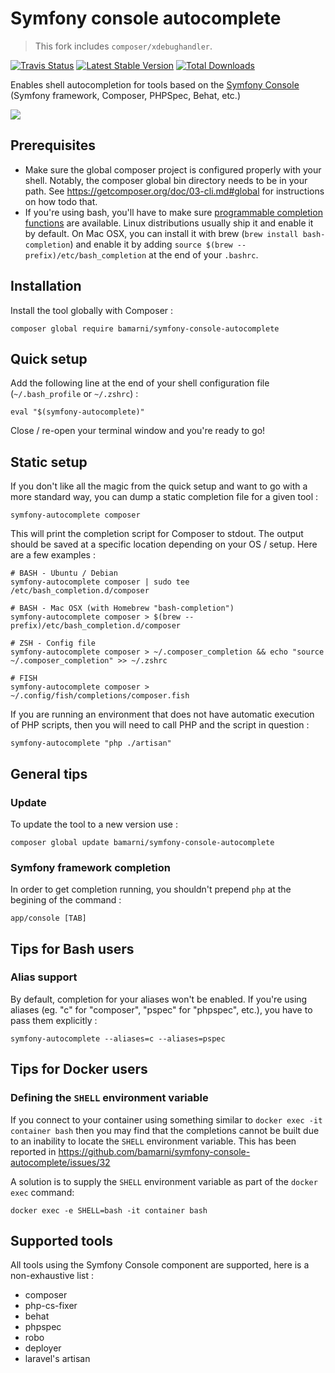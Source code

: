 # Symfony console autocomplete 

> This fork includes `composer/xdebughandler`.

[![Travis Status](https://travis-ci.org/bamarni/symfony-console-autocomplete.svg?branch=master)](https://travis-ci.org/bamarni/symfony-console-autocomplete)
[![Latest Stable Version](https://poser.pugx.org/bamarni/symfony-console-autocomplete/version.png)](https://packagist.org/packages/bamarni/symfony-console-autocomplete)
[![Total Downloads](https://poser.pugx.org/bamarni/symfony-console-autocomplete/d/total.png)](https://packagist.org/packages/bamarni/symfony-console-autocomplete)

Enables shell autocompletion for tools based on the
[Symfony Console](http://symfony.com/doc/master/components/console/introduction.html) 
(Symfony framework, Composer, PHPSpec, Behat, etc.)

<img src="https://cloud.githubusercontent.com/assets/1205386/12221229/ecbda408-b791-11e5-8b2f-524763250a53.png" />

## Prerequisites

* Make sure the global composer project is configured properly with your shell.
Notably, the composer global bin directory needs to be in your path.
See https://getcomposer.org/doc/03-cli.md#global for instructions on how todo that.
* If you're using bash, you'll have to make sure [programmable completion functions](https://github.com/scop/bash-completion) are available. Linux distributions usually ship it and enable it by default. On Mac OSX, you can install it with brew (`brew install bash-completion`) and enable it by adding `source $(brew --prefix)/etc/bash_completion` at the end of your `.bashrc`.

## Installation

Install the tool globally with Composer :

    composer global require bamarni/symfony-console-autocomplete

## Quick setup

Add the following line at the end of your shell configuration file (`~/.bash_profile` or `~/.zshrc`) :

    eval "$(symfony-autocomplete)"

Close / re-open your terminal window and you're ready to go!

## Static setup

If you don't like all the magic from the quick setup and want to go with a more standard way,
you can dump a static completion file for a given tool :

    symfony-autocomplete composer

This will print the completion script for Composer to stdout. The output should be saved
at a specific location depending on your OS / setup. Here are a few examples :

    # BASH - Ubuntu / Debian
    symfony-autocomplete composer | sudo tee /etc/bash_completion.d/composer

    # BASH - Mac OSX (with Homebrew "bash-completion")
    symfony-autocomplete composer > $(brew --prefix)/etc/bash_completion.d/composer

    # ZSH - Config file
    symfony-autocomplete composer > ~/.composer_completion && echo "source ~/.composer_completion" >> ~/.zshrc

    # FISH
    symfony-autocomplete composer > ~/.config/fish/completions/composer.fish

If you are running an environment that does not have automatic execution of PHP scripts, then you will need to
call PHP and the script in question :

    symfony-autocomplete "php ./artisan"

## General tips

### Update

To update the tool to a new version use :

    composer global update bamarni/symfony-console-autocomplete

### Symfony framework completion

In order to get completion running, you shouldn't prepend `php` at the begining of the command :

    app/console [TAB]

## Tips for Bash users

### Alias support

By default, completion for your aliases won't be enabled. If you're using aliases
(eg. "c" for "composer", "pspec" for "phpspec", etc.), you have to pass them explicitly :

    symfony-autocomplete --aliases=c --aliases=pspec

## Tips for Docker users

### Defining the `SHELL` environment variable

If you connect to your container using something similar to `docker exec -it container bash` then
you may find that the completions cannot be built due to an inability to locate the `SHELL`
environment variable. This has been reported in https://github.com/bamarni/symfony-console-autocomplete/issues/32

A solution is to supply the `SHELL` environment variable as part of the `docker exec` command:

    docker exec -e SHELL=bash -it container bash

## Supported tools

All tools using the Symfony Console component are supported,
here is a non-exhaustive list :

* composer
* php-cs-fixer
* behat
* phpspec
* robo
* deployer
* laravel's artisan
